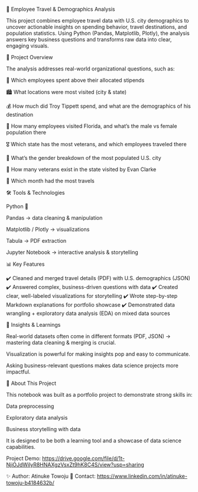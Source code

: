 🛫 Employee Travel & Demographics Analysis

This project combines employee travel data with U.S. city demographics to uncover actionable insights on spending behavior, travel destinations, and population statistics. Using Python (Pandas, Matplotlib, Plotly), the analysis answers key business questions and transforms raw data into clear, engaging visuals.

📂 Project Overview

The analysis addresses real-world organizational questions, such as:

👔 Which employees spent above their allocated stipends

🏙️ What locations were most visited (city & state)

💰 How much did Troy Tippett spend, and what are the demographics of his destination

🌴 How many employees visited Florida, and what’s the male vs female population there

🎖️ Which state has the most veterans, and which employees traveled there

👥 What’s the gender breakdown of the most populated U.S. city

🧍 How many veterans exist in the state visited by Evan Clarke

📅 Which month had the most travels

🛠️ Tools & Technologies

Python 🐍

Pandas → data cleaning & manipulation

Matplotlib / Plotly → visualizations

Tabula → PDF extraction

Jupyter Notebook → interactive analysis & storytelling

📊 Key Features

✔️ Cleaned and merged travel details (PDF) with U.S. demographics (JSON)
✔️ Answered complex, business-driven questions with data
✔️ Created clear, well-labeled visualizations for storytelling
✔️ Wrote step-by-step Markdown explanations for portfolio showcase
✔️ Demonstrated data wrangling + exploratory data analysis (EDA) on mixed data sources


🌟 Insights & Learnings

Real-world datasets often come in different formats (PDF, JSON) → mastering data cleaning & merging is crucial.

Visualization is powerful for making insights pop and easy to communicate.

Asking business-relevant questions makes data science projects more impactful.

📌 About This Project

This notebook was built as a portfolio project to demonstrate strong skills in:

Data preprocessing

Exploratory data analysis

Business storytelling with data

It is designed to be both a learning tool and a showcase of data science capabilities.

Project Demo: https://drive.google.com/file/d/1t-NjiOJdWilyR8HNAXgzVsxZt9hK8C4S/view?usp=sharing

✨ Author: Atinuke Towoju
📧 Contact: https://www.linkedin.com/in/atinuke-towoju-b4184632b/
